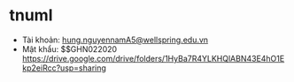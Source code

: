 # tnuml
- Tài khoản: hung.nguyennamA5@wellspring.edu.vn
- Mật khẩu: $$GHN022020
https://drive.google.com/drive/folders/1HyBa7R4YLKHQlABN43E4hO1Ekp2eiRcc?usp=sharing

